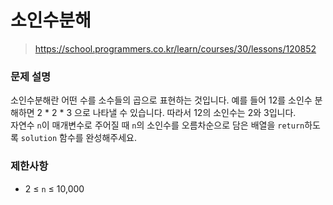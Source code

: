 # 소인수분해

> https://school.programmers.co.kr/learn/courses/30/lessons/120852

### 문제 설명

소인수분해란 어떤 수를 소수들의 곱으로 표현하는 것입니다. 예를 들어 12를 소인수 분해하면 2 * 2 * 3 으로 나타낼 수 있습니다. 따라서 12의 소인수는 2와 3입니다.  
자연수 `n`이 매개변수로 주어질 때 `n`의 소인수를 오름차순으로 담은 배열을 `return`하도록 `solution` 함수를 완성해주세요.

### 제한사항

- 2 ≤ `n` ≤ 10,000
